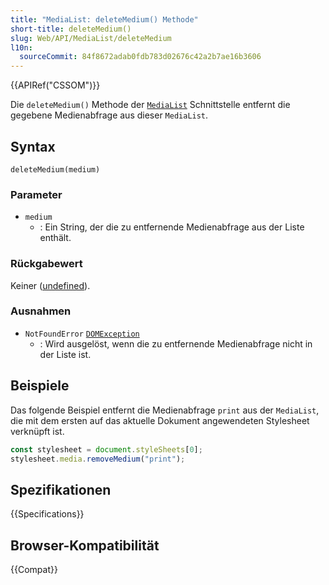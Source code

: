 ```yaml
---
title: "MediaList: deleteMedium() Methode"
short-title: deleteMedium()
slug: Web/API/MediaList/deleteMedium
l10n:
  sourceCommit: 84f8672adab0fdb783d02676c42a2b7ae16b3606
---
```


{{APIRef("CSSOM")}}

Die `deleteMedium()` Methode der [`MediaList`](/de/docs/Web/API/MediaList) Schnittstelle entfernt die gegebene Medienabfrage aus dieser `MediaList`.

## Syntax

```js-nolint
deleteMedium(medium)
```

### Parameter

- `medium`
  - : Ein String, der die zu entfernende Medienabfrage aus der Liste enthält.

### Rückgabewert

Keiner ([undefined](/de/docs/Web/JavaScript/Reference/Global_Objects/undefined)).

### Ausnahmen

- `NotFoundError` [`DOMException`](/de/docs/Web/API/DOMException)
  - : Wird ausgelöst, wenn die zu entfernende Medienabfrage nicht in der Liste ist.

## Beispiele

Das folgende Beispiel entfernt die Medienabfrage `print` aus der
`MediaList`, die mit dem ersten auf das aktuelle Dokument angewendeten Stylesheet verknüpft ist.

```js
const stylesheet = document.styleSheets[0];
stylesheet.media.removeMedium("print");
```

## Spezifikationen

{{Specifications}}

## Browser-Kompatibilität

{{Compat}}
